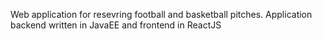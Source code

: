 Web application for resevring football and basketball pitches.
Application backend written in JavaEE and frontend in ReactJS
